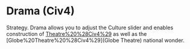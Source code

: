 # Drama (Civ4)

Strategy.
Drama allows you to adjust the Culture slider and enables construction of [Theatre%20%28Civ4%29](Theatres) as well as the [Globe%20Theatre%20%28Civ4%29](Globe Theatre) national wonder.